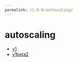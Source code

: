 ```yaml
---
permalink: /1.0.0/autoscaling/
---
```


# autoscaling



* [v1](v1/index.md)
* [v1beta2](v1beta2/index.md)